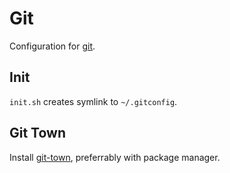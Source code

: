 # Git

Configuration for [git](https://git-scm.com/).

## Init
`init.sh` creates symlink to `~/.gitconfig`.

## Git Town
Install [git-town](https://www.git-town.com/install.html), preferrably with package manager.
